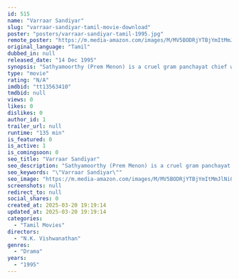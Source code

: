 ```yaml
---
id: 515
name: "Varraar Sandiyar"
slug: "varraar-sandiyar-tamil-movie-download"
poster: "posters/varraar-sandiyar-tamil-1995.jpg"
remote_poster: "https://m.media-amazon.com/images/M/MV5BODRjYTBjYmItMmJlNi00NzVlLTlhMTctYjVlMmVhNzczODIxXkEyXkFqcGdeQXVyMTEzNzg0Mjkx._V1_SX300.jpg"
original_language: "Tamil"
dubbed_in: null
released_date: "14 Dec 1995"
synopsis: "Sathyamoorthy (Prem Menon) is a cruel gram panchayat chief who gives unfair judgements and he spreads terror among the villagers, he never misses an opportunity to whip the innocent villagers. So the villagers gave him the name of..."
type: "movie"
rating: "N/A"
imdbid: "tt13563410"
tmdbid: null
views: 0
likes: 0
dislikes: 0
author_id: 1
trailer_url: null
runtime: "135 min"
is_featured: 0
is_active: 1
is_comingsoon: 0
seo_title: "Varraar Sandiyar"
seo_description: "Sathyamoorthy (Prem Menon) is a cruel gram panchayat chief who gives unfair judgements and he spreads terror among the villagers, he never misses an opportunity to whip the innocent villagers. So the villagers gave him the name of..."
seo_keywords: "\"Varraar Sandiyar\""
seo_image: "https://m.media-amazon.com/images/M/MV5BODRjYTBjYmItMmJlNi00NzVlLTlhMTctYjVlMmVhNzczODIxXkEyXkFqcGdeQXVyMTEzNzg0Mjkx._V1_SX300.jpg"
screenshots: null
redirect_to: null
social_shares: 0
created_at: 2025-03-20 19:19:14
updated_at: 2025-03-20 19:19:14
categories:
  - "Tamil Movies"
directors:
  - "N.K. Vishwanathan"
genres:
  - "Drama"
years:
  - "1995"
---
```

